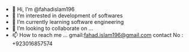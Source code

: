 - 👋 Hi, I’m @fahadislam196
- 👀 I’m interested in development of softwares
- 🌱 I’m currently learning software engineering
- 💞️ I’m looking to collaborate on ...
- 📫 How to reach me ...
gmail:fahad.islam196@gmail.com
contact No : +923016857574

<!---
fahadislam196/fahadislam196 is a ✨ special ✨ repository because its `README.md` (this file) appears on your GitHub profile.
You can click the Preview link to take a look at your changes.
--->
